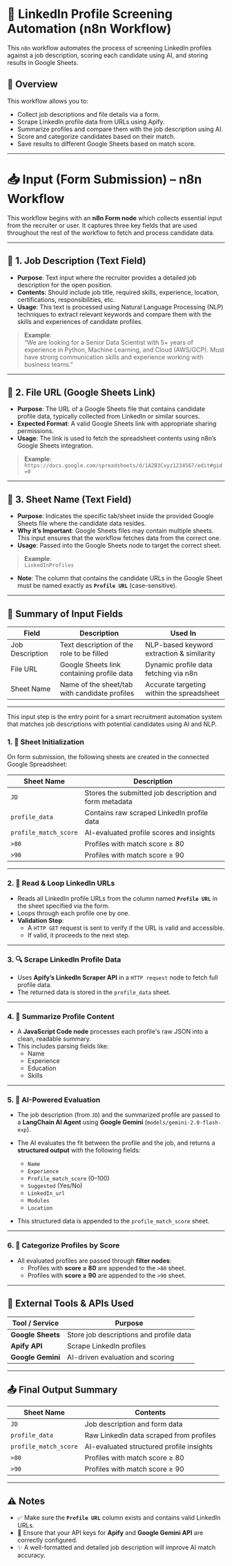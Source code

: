 # 🚀 LinkedIn Profile Screening Automation (n8n Workflow)

This `n8n` workflow automates the process of screening LinkedIn profiles against a job description, scoring each candidate using AI, and storing results in Google Sheets.



## 📌 Overview

This workflow allows you to:
- Collect job descriptions and file details via a form.
- Scrape LinkedIn profile data from URLs using Apify.
- Summarize profiles and compare them with the job description using AI.
- Score and categorize candidates based on their match.
- Save results to different Google Sheets based on match score.

---

# 📥 Input (Form Submission) – n8n Workflow

This workflow begins with an **n8n Form node** which collects essential input from the recruiter or user. It captures three key fields that are used throughout the rest of the workflow to fetch and process candidate data.

---

## 📝 1. Job Description (Text Field)

- **Purpose**: Text input where the recruiter provides a detailed job description for the open position.
- **Contents**: Should include job title, required skills, experience, location, certifications, responsibilities, etc.
- **Usage**: This text is processed using Natural Language Processing (NLP) techniques to extract relevant keywords and compare them with the skills and experiences of candidate profiles.

> **Example**:  
> “We are looking for a Senior Data Scientist with 5+ years of experience in Python, Machine Learning, and Cloud (AWS/GCP). Must have strong communication skills and experience working with business teams.”

---

## 📄 2. File URL (Google Sheets Link)

- **Purpose**: The URL of a Google Sheets file that contains candidate profile data, typically collected from LinkedIn or similar sources.
- **Expected Format**: A valid Google Sheets link with appropriate sharing permissions.
- **Usage**: The link is used to fetch the spreadsheet contents using n8n’s Google Sheets integration.

> **Example**:  
> `https://docs.google.com/spreadsheets/d/1A2B3Cxyz1234567/edit#gid=0`

---

## 📑 3. Sheet Name (Text Field)

- **Purpose**: Indicates the specific tab/sheet inside the provided Google Sheets file where the candidate data resides.
- **Why it’s Important**: Google Sheets files may contain multiple sheets. This input ensures that the workflow fetches data from the correct one.
- **Usage**: Passed into the Google Sheets node to target the correct sheet.

> **Example**:  
> `LinkedInProfiles`
- **Note**: The column that contains the candidate URLs in the Google Sheet must be named exactly as **`Profile URL`** (case-sensitive).
---

## 🧩 Summary of Input Fields

| Field             | Description                                     | Used In                                      |
|------------------|-------------------------------------------------|----------------------------------------------|
| Job Description   | Text description of the role to be filled       | NLP-based keyword extraction & similarity    |
| File URL          | Google Sheets link containing profile data      | Dynamic profile data fetching via n8n        |
| Sheet Name        | Name of the sheet/tab with candidate profiles   | Accurate targeting within the spreadsheet    |

---

This input step is the entry point for a smart recruitment automation system that matches job descriptions with potential candidates using AI and NLP.


### 1. 📄 Sheet Initialization

On form submission, the following sheets are created in the connected Google Spreadsheet:

| Sheet Name         | Description                                                |
|--------------------|------------------------------------------------------------|
| `JD`               | Stores the submitted job description and form metadata     |
| `profile_data`     | Contains raw scraped LinkedIn profile data                 |
| `profile_match_score` | AI-evaluated profile scores and insights              |
| `>80`              | Profiles with match score ≥ 80                             |
| `>90`              | Profiles with match score ≥ 90                             |

---

### 2. 🔗 Read & Loop LinkedIn URLs

- Reads all LinkedIn profile URLs from the column named **`Profile URL`** in the sheet specified via the form.
- Loops through each profile one by one.
- **Validation Step**:  
  - A `HTTP GET` request is sent to verify if the URL is valid and accessible.
  - If valid, it proceeds to the next step.

---

### 3. 🔍 Scrape LinkedIn Profile Data

- Uses **Apify’s LinkedIn Scraper API** in a `HTTP request` node to fetch full profile data.
- The returned data is stored in the `profile_data` sheet.

---

### 4. 📝 Summarize Profile Content

- A **JavaScript Code node** processes each profile's raw JSON into a clean, readable summary.
- This includes parsing fields like:
  - Name
  - Experience
  - Education
  - Skills

---

### 5. 🧠 AI-Powered Evaluation

- The job description (from `JD`) and the summarized profile are passed to a **LangChain AI Agent** using **Google Gemini** (`models/gemini-2.0-flash-exp`).
- The AI evaluates the fit between the profile and the job, and returns a **structured output** with the following fields:

  - `Name`  
  - `Experience`  
  - `Profile_match_score` (0–100)  
  - `Suggested` (Yes/No)  
  - `LinkedIn_url`  
  - `Modules`  
  - `Location`

- This structured data is appended to the `profile_match_score` sheet.

---

### 6. 🧹 Categorize Profiles by Score

- All evaluated profiles are passed through **filter nodes**:
  - Profiles with **score ≥ 80** are appended to the `>80` sheet.
  - Profiles with **score ≥ 90** are appended to the `>90` sheet.

---

## 🔧 External Tools & APIs Used

| Tool / Service             | Purpose                                  |
|----------------------------|-------------------------------------------|
| **Google Sheets**          | Store job descriptions and profile data  |
| **Apify API**              | Scrape LinkedIn profiles                 |
| **Google Gemini** | AI-driven evaluation and scoring     |

---

## 📤 Final Output Summary

| Sheet Name            | Contents                                           |
|-----------------------|----------------------------------------------------|
| `JD`                  | Job description and form data                      |
| `profile_data`        | Raw LinkedIn data scraped from profiles            |
| `profile_match_score` | AI-evaluated structured profile insights           |
| `>80`                 | Profiles with match score ≥ 80                     |
| `>90`                 | Profiles with match score ≥ 90                     |

---

## ⚠️ Notes

- ✅ Make sure the **`Profile URL`** column exists and contains valid LinkedIn URLs.
- 🔐 Ensure that your API keys for **Apify** and **Google Gemini API** are correctly configured.
- ✨ A well-formatted and detailed job description will improve AI match accuracy.



